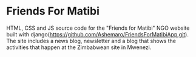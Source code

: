 Friends For Matibi
==================
HTML, CSS and JS source code for the "Friends for Matibi" NGO website built with 
django(https://github.com/Ashemaro/FriendsForMatibiApp.git). The site includes a 
news blog, newsletter and a blog that shows the activities that happen at the 
Zimbabwean site in Mwenezi.
